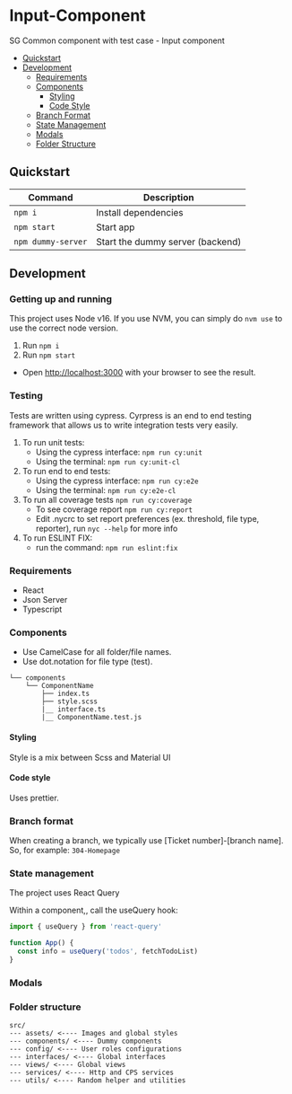 # Input-Component

SG Common component with test case - Input component

<!-- START doctoc generated TOC please keep comment here to allow auto update -->
<!-- DON'T EDIT THIS SECTION, INSTEAD RE-RUN doctoc TO UPDATE -->

- [Quickstart](#quickstart)
- [Development](#development)
  - [Requirements](#requirements)
  - [Components](#components)
    - [Styling](#styling)
    - [Code Style](#code-style)
  - [Branch Format](#branch-format)
  - [State Management](#state-management)
  - [Modals](#modals)
  - [Folder Structure](#folder-structure)

<!-- END doctoc generated TOC please keep comment here to allow auto update -->

## Quickstart

| Command            | Description                      |
| ------------------ | -------------------------------- |
| `npm i`            | Install dependencies             |
| `npm start`        | Start app                        |
| `npm dummy-server` | Start the dummy server (backend) |

## Development

### Getting up and running

This project uses Node v16. If you use NVM, you can simply do `nvm use` to use the correct node version.

1. Run `npm i`
2. Run `npm start`

- Open [http://localhost:3000](http://localhost:3000) with your browser to see the result.

### Testing

Tests are written using cypress. Cyrpress is an end to end testing framework that allows us to write integration tests very easily.

1. To run unit tests:
   - Using the cypress interface: `npm run cy:unit`
   - Using the terminal: `npm run cy:unit-cl`
2. To run end to end tests:
   - Using the cypress interface: `npm run cy:e2e`
   - Using the terminal: `npm run cy:e2e-cl`
3. To run all coverage tests `npm run cy:coverage`
   - To see coverage report `npm run cy:report`
   - Edit .nycrc to set report preferences (ex. threshold, file type, reporter), run `nyc --help` for more info
4. To run ESLINT FIX:
   - run the command: `npm run eslint:fix`

### Requirements

- React
- Json Server
- Typescript

### Components

- Use CamelCase for all folder/file names.
- Use dot.notation for file type (test).

```
└── components
    └── ComponentName
        ├── index.ts
        ├── style.scss
        |__ interface.ts
        |__ ComponentName.test.js
```

#### Styling

Style is a mix between Scss and Material UI

#### Code style

Uses prettier.

### Branch format

When creating a branch, we typically use [Ticket number]-[branch name]. So, for example: `304-Homepage`

### State management

The project uses React Query

Within a component,, call the useQuery hook:

```js
import { useQuery } from 'react-query'

function App() {
  const info = useQuery('todos', fetchTodoList)
}
```

### Modals

### Folder structure

```
src/
--- assets/ <---- Images and global styles
--- components/ <---- Dummy components
--- config/ <---- User roles configurations
--- interfaces/ <---- Global interfaces
--- views/ <---- Global views
--- services/ <---- Http and CPS services
--- utils/ <---- Random helper and utilities

```

